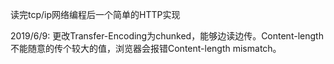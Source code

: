 读完tcp/ip网络编程后一个简单的HTTP实现

2019/6/9: 更改Transfer-Encoding为chunked，能够边读边传。Content-length不能随意的传个较大的值，浏览器会报错Content-length mismatch。
